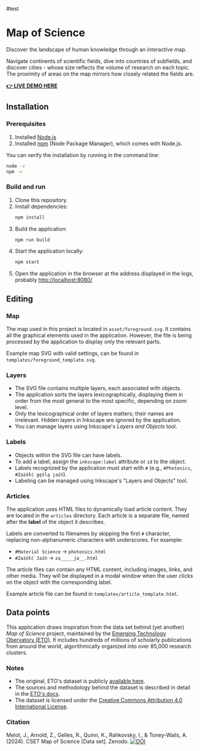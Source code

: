 #test

# Map of Science

Discover the landscape of human knowledge through an interactive map. 

Navigate continents of scientific fields, dive into countries of subfields, and discover cities - whose size reflects the volume of research on each topic. The proximity of areas on the map mirrors how closely related the fields are.

[**👉 LIVE DEMO HERE**](https://dsonyy.github.io/map_of_science/)


## Installation
### Prerequisites

1. Installed [Node.js](https://nodejs.org/en/download/)
2. Installed [npm](https://www.npmjs.com/get-npm) (Node Package Manager), which comes with Node.js. 

You can verify the installation by running in the command line:
```bash
node -v
npm -v
```

### Build and run

1. Clone this repository.
2. Install dependencies:
    ```bash
    npm install
    ```
3. Build the application:
    ```bash
    npm run build
    ```
4. Start the application locally:
    ```bash
    npm start
    ```
5. Open the application in the browser at the address displayed in the logs, probably [http://localhost:8080/](http://localhost:8080/)

## Editing

### Map

The map used in this project is located in `asset/foreground.svg`. It contains all the graphical elements used in the application. However, the file is being processed by the application to display only the relevant parts.

Example map SVG with valid settings, can be found in `templates/foreground_template.svg`.

### Layers

- The SVG file contains multiple layers, each associated with objects.
- The application sorts the layers lexicographically, displaying them in order from the most general to the most specific, depending on zoom level.
- Only the lexicographical order of layers matters; their names are irrelevant.
Hidden layers in Inkscape are ignored by the application.
- You can manage layers using Inkscape's *Layers and Objects* tool.

### Labels

- Objects within the SVG file can have labels.
- To add a label, assign the `inkscape:label` attribute or `id` to the object.
- Labels recognized by the application must start with `#` (e.g., `#Photonics`, `#Zażółć gęślą jaźń`).
- Labeling can be managed using Inkscape's "Layers and Objects" tool.

### Articles

The application uses HTML files to dynamically load article content. They are located in the `articles` directory. Each article is a separate file, named after the **label** of the object it describes. 

Labels are converted to filenames by skipping the first `#` character, replacing non-alphanumeric characters with underscores. For example:
- `#Material Science` -> `photonics.html` 
- `#Zażółć Jaźń` -> `za_____ja__.html`

The article files can contain any HTML content, including images, links, and other media. They will be displayed in a modal window when the user clicks on the object with the corresponding label.

Example article file can be found in `templates/article_template.html`.

## Data points
This application draws inspiration from the data set behind (yet another) *Map of Science* project, maintained by the [Emerging Technology Obervatory (ETO)](https://sciencemap.eto.tech/?mode=map). It includes hundreds of millions of scholarly publications from around the world, algorithmically organized into over 85,000 research clusters.

### Notes
- The original, ETO's dataset is publicly [available here](https://doi.org/10.5281/zenodo.12628195).  
- The sources and methodology behind the dataset is described in detail in the [ETO's docs](https://eto.tech/tool-docs/mos/#sources-and-methodology).
- The dataset is licensed under the [Creative Commons Attribution 4.0 International License](https://creativecommons.org/licenses/by/4.0/).

### Citation
Melot, J., Arnold, Z., Gelles, R., Quinn, K., Rahkovsky, I., & Toney-Wails, A. (2024). CSET Map of Science [Data set]. Zenodo. [![DOI](https://zenodo.org/badge/DOI/10.5281/zenodo.12628195.svg)](https://doi.org/10.5281/zenodo.12628195)

